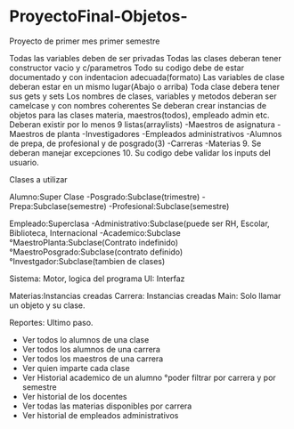 # ProyectoFinal-Objetos-
Proyecto de primer mes primer semestre


Todas las variables deben de ser privadas
Todas las clases deberan tener constructor vacio y c/parametros
Todo su codigo debe de estar documentado y con indentacion adecuada(formato)
Las variables de clase deberan estar en un mismo lugar(Abajo o arriba)
Toda clase debera tener sus gets y sets
Los nombres de clases, variables y metodos deberan ser camelcase y con nombres coherentes
Se deberan crear instancias de objetos para las clases materia, maestros(todos), empleado admin etc.
Deberan existir por lo menos 9 listas(arraylists)
-Maestros de asignatura
-Maestros de planta
-Investigadores
-Empleados administrativos
-Alumnos de prepa, de profesional y de posgrado(3)
-Carreras
-Materias
9. Se deberan manejar excepciones
10. Su codigo debe validar los inputs del usuario.




Clases a utilizar

Alumno:Super Clase
-Posgrado:Subclase(trimestre)
-Prepa:Subclase(semestre)
-Profesional:Subclase(semestre)

Empleado:Superclasa
-Administrativo:Subclase(puede ser RH, Escolar, Biblioteca, Internacional
-Academico:Subclase
 °MaestroPlanta:Subclase(Contrato indefinido)
 °MaestroPosgrado:Subclase(contrato definido)
 °Investgador:Subclase(tambien de clases)

Sistema: Motor, logica del programa
UI: Interfaz

 
Materias:Instancias creadas
Carrera: Instancias creadas
Main: Solo llamar un objeto y su clase.


Reportes: Ultimo paso. 
- Ver todos lo alumnos de una clase
- Ver todos los alumnos de una carrera
- Ver todos los maestros de una carrera
- Ver quien imparte cada clase
- Ver Historial academico de un alumno
       °poder filtrar por carrera y por semestre
- Ver historial de los docentes
- Ver todas las materias disponibles por carrera
- Ver historial de empleados administrativos
